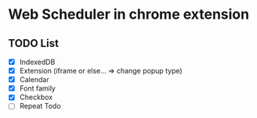 # Web Scheduler in chrome extension

## TODO List

- [x] IndexedDB
- [x] Extension (iframe or else... => change popup type)
- [x] Calendar
- [x] Font family
- [x] Checkbox
- [ ] Repeat Todo
